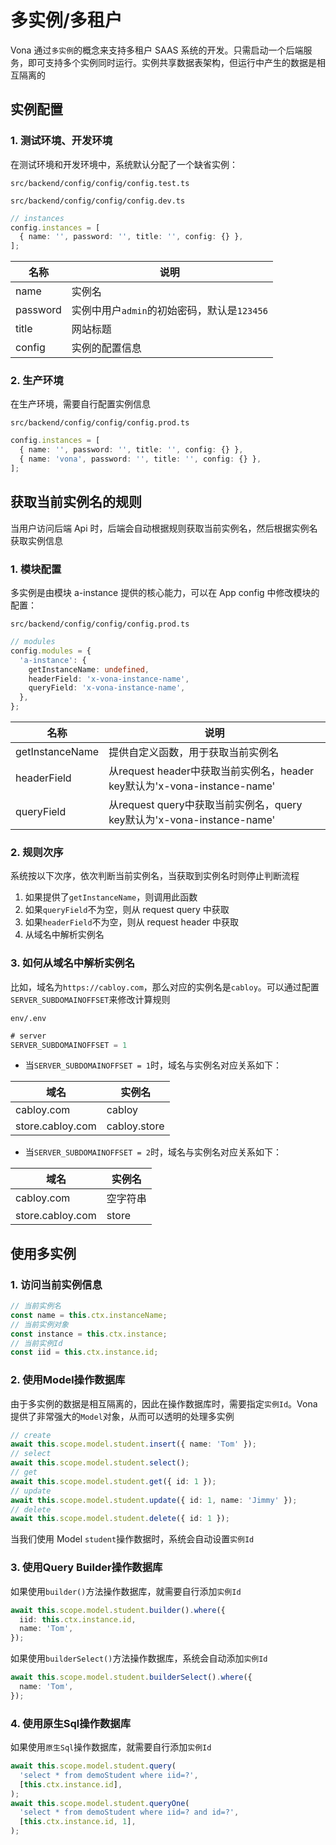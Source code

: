 # 多实例/多租户

Vona 通过`多实例`的概念来支持多租户 SAAS 系统的开发。只需启动一个后端服务，即可支持多个实例同时运行。实例共享数据表架构，但运行中产生的数据是相互隔离的

## 实例配置

### 1. 测试环境、开发环境

在测试环境和开发环境中，系统默认分配了一个缺省实例：

`src/backend/config/config/config.test.ts`

`src/backend/config/config/config.dev.ts`

``` typescript
// instances
config.instances = [
  { name: '', password: '', title: '', config: {} },
];
```

|名称|说明|
|--|--|
|name|实例名|
|password|实例中用户`admin`的初始密码，默认是`123456`|
|title|网站标题|
|config|实例的配置信息|

### 2. 生产环境

在生产环境，需要自行配置实例信息

`src/backend/config/config/config.prod.ts`

``` typescript
config.instances = [
  { name: '', password: '', title: '', config: {} },
  { name: 'vona', password: '', title: '', config: {} },
];
```

## 获取当前实例名的规则

当用户访问后端 Api 时，后端会自动根据规则获取当前实例名，然后根据实例名获取实例信息

### 1. 模块配置

多实例是由模块 a-instance 提供的核心能力，可以在 App config 中修改模块的配置：

`src/backend/config/config/config.prod.ts`

``` typescript
// modules
config.modules = {
  'a-instance': {
    getInstanceName: undefined,
    headerField: 'x-vona-instance-name',
    queryField: 'x-vona-instance-name',
  },
};
```

|名称|说明|
|--|--|
|getInstanceName|提供自定义函数，用于获取当前实例名|
|headerField|从request header中获取当前实例名，header key默认为'x-vona-instance-name'|
|queryField|从request query中获取当前实例名，query key默认为'x-vona-instance-name'|

### 2. 规则次序

系统按以下次序，依次判断当前实例名，当获取到实例名时则停止判断流程

1. 如果提供了`getInstanceName`，则调用此函数
2. 如果`queryField`不为空，则从 request query 中获取
3. 如果`headerField`不为空，则从 request header 中获取
4. 从域名中解析实例名

### 3. 如何从域名中解析实例名

比如，域名为`https://cabloy.com`，那么对应的实例名是`cabloy`。可以通过配置`SERVER_SUBDOMAINOFFSET`来修改计算规则

`env/.env`

``` typescript
# server
SERVER_SUBDOMAINOFFSET = 1
```

* 当`SERVER_SUBDOMAINOFFSET = 1`时，域名与实例名对应关系如下：

|域名|实例名|
|--|--|
|cabloy.com|cabloy|
|store.cabloy.com|cabloy.store|

* 当`SERVER_SUBDOMAINOFFSET = 2`时，域名与实例名对应关系如下：

|域名|实例名|
|--|--|
|cabloy.com|空字符串|
|store.cabloy.com|store|

## 使用多实例

### 1. 访问当前实例信息

``` typescript
// 当前实例名
const name = this.ctx.instanceName;
// 当前实例对象
const instance = this.ctx.instance;
// 当前实例Id
const iid = this.ctx.instance.id;
```

### 2. 使用Model操作数据库

由于多实例的数据是相互隔离的，因此在操作数据库时，需要指定`实例Id`。Vona 提供了非常强大的`Model`对象，从而可以透明的处理多实例

``` typescript
// create
await this.scope.model.student.insert({ name: 'Tom' });
// select
await this.scope.model.student.select();
// get
await this.scope.model.student.get({ id: 1 });
// update
await this.scope.model.student.update({ id: 1, name: 'Jimmy' });
// delete
await this.scope.model.student.delete({ id: 1 });
```

当我们使用 Model `student`操作数据时，系统会自动设置`实例Id`

### 3. 使用Query Builder操作数据库

如果使用`builder()`方法操作数据库，就需要自行添加`实例Id`

``` typescript
await this.scope.model.student.builder().where({
  iid: this.ctx.instance.id,
  name: 'Tom',
});
```

如果使用`builderSelect()`方法操作数据库，系统会自动添加`实例Id`

``` typescript
await this.scope.model.student.builderSelect().where({
  name: 'Tom',
});
```

### 4. 使用原生Sql操作数据库

如果使用`原生Sql`操作数据库，就需要自行添加`实例Id`

``` typescript
await this.scope.model.student.query(
  'select * from demoStudent where iid=?',
  [this.ctx.instance.id],
);
await this.scope.model.student.queryOne(
  'select * from demoStudent where iid=? and id=?',
  [this.ctx.instance.id, 1],
);
```

